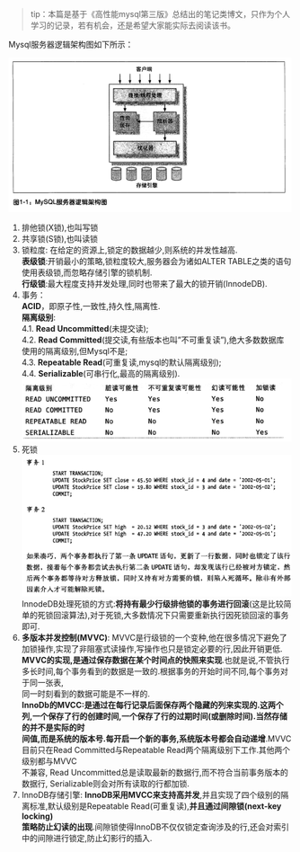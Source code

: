 > tip：本篇是基于《高性能mysql第三版》总结出的笔记类博文，只作为个人学习的记录，若有机会，还是希望大家能实际去阅读该书。  
  
Mysql服务器逻辑架构图如下所示：  
  
![image](https://github.com/Duuuhs/blog/blob/master/res/png/EffectiveMysql_1-1.png)  
    
    
1. 排他锁(X锁),也叫写锁  
2. 共享锁(S锁),也叫读锁  
3. 锁粒度: 在给定的资源上,锁定的数据越少,则系统的并发性越高.  
   **表级锁**:开销最小的策略,锁粒度较大,服务器会为诸如ALTER  TABLE之类的语句使用表级锁,而忽略存储引擎的锁机制.  
**行级锁**:最大程度支持并发处理,同时也带来了最大的锁开销(InnodeDB).  
4. 事务：  
   **ACID**，即原子性,一致性,持久性,隔离性.  
**隔离级别**:    
4.1. **Read Uncommitted**(未提交读);  
4.2. **Read Committed**(提交读,有些版本也叫”不可重复读”),绝大多数数据库使用的隔离级别,但Mysql不是;  
4.3. **Repeatable Read**(可重复读,mysql的默认隔离级别);    
4.4. **Serializable**(可串行化,最高的隔离级别).
![image](https://github.com/Duuuhs/blog/blob/master/res/png/%E9%AB%98%E6%80%A7%E8%83%BDmysql_1-2.png)  
5. 死锁  
![image](https://github.com/Duuuhs/blog/blob/master/res/png/%E9%AB%98%E6%80%A7%E8%83%BDmysql_1-3.png)  
InnodeDB处理死锁的方式:**将持有最少行级排他锁的事务进行回滚**(这是比较简单的死锁回滚算法),对于死锁,大多数情况下只需要重新执行因死锁回滚的事务即可.  
6. **多版本并发控制(MVVC)**:   MVVC是行级锁的一个变种,他在很多情况下避免了加锁操作,实现了非阻塞式读操作,写操作也只是锁定必要的行,因此开销更低.    
**MVVC的实现,是通过保存数据在某个时间点的快照来实现**.也就是说,不管执行多长时间,每个事务看到的数据是一致的.根据事务的开始时间不同,每个事务对于同一张表,  
同一时刻看到的数据可能是不一样的.    
**InnoDb的MVCC:是通过在每行记录后面保存两个隐藏的列来实现的.这两个列,一个保存了行的创建时间,一个保存了行的过期时间(或删除时间).当然存储的并不是实际的时  
间值,而是系统的版本号.每开启一个新的事务,系统版本号都会自动递增**.MVVC目前只在Read Committed与Repeatable Read两个隔离级别下工作.其他两个级别都与MVVC  
不兼容, Read Uncommitted总是读取最新的数据行,而不符合当前事务版本的数据行, Serializable则会对所有读取的行都加锁.  
7. InnoDB存储引擎: **InnoDB采用MVCC来支持高并发**,并且实现了四个级别的隔离标准,默认级别是Repeatable Read(可重复读),**并且通过间隙锁(next-key locking)  
策略防止幻读的出现**.间隙锁使得InnoDB不仅仅锁定查询涉及的行,还会对索引中的间隙进行锁定,防止幻影行的插入.  

